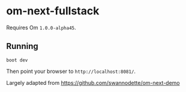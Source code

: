 # om-next-fullstack

Requires Om `1.0.0-alpha45`.

## Running

    boot dev

Then point your browser to `http://localhost:8081/`.

Largely adapted from https://github.com/swannodette/om-next-demo
